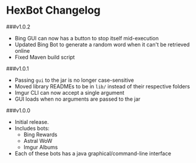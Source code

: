 HexBot Changelog
==========

###v1.0.2
- Bing GUI can now has a button to stop itself mid-execution
- Updated Bing Bot to generate a random word when it can't be retrieved online
- Fixed Maven build script

###v1.0.1
- Passing `gui` to the jar is no longer case-sensitive
- Moved library READMEs to be in `lib/` instead of their respective folders
- Imgur CLI can now accept a single argument
- GUI loads when no arguments are passed to the jar

###v1.0.0
- Initial release.
- Includes bots:
  - Bing Rewards
  - Astral WoW
  - Imgur Albums
- Each of these bots has a java graphical/command-line interface
